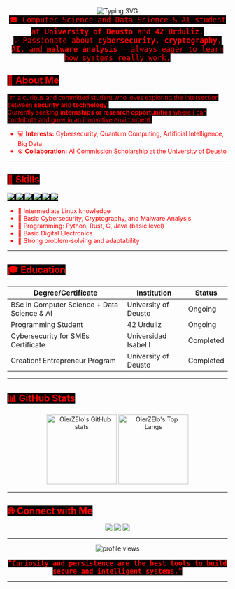 
<div align="center">
  <img src="https://readme-typing-svg.demolab.com?font=Fira+Mono&pause=1000&color=FF0000&center=true&vCenter=true&width=435&lines=%F0%9F%91%8B+Hi%2C+I'm+Oier+Zugazaga; Student+%7C+Cybersecurity+%7C+AI+%7C+Explorer ;Welcome+to+my+Matrix!;Follow+the+red+code..." alt="Typing SVG" />
</div>


<div align="center">

<span style="color:#FF0000; background:#000; font-family: 'Fira Mono', monospace; font-size: 1.2em;">
🎓 Computer Science and Data Science & AI student at <b>University of Deusto</b> and <b>42 Urduliz</b>.<br>
💡 Passionate about <b>cybersecurity</b>, <b>cryptography</b>, <b>AI</b>, and <b>malware analysis</b> — always eager to learn how systems really work.
</span>

</div>


## <span style="color:#FF0000;background:#000;">🧠 About Me</span>

<span style="color:#FF0000;background:#000;">
I’m a curious and committed student who loves exploring the intersection between <b>security</b> and <b>technology</b>.<br>
Currently seeking <b>internships or research opportunities</b> where I can contribute and grow in an innovative environment.

- 💻 <b>Interests:</b> Cybersecurity, Quantum Computing, Artificial Intelligence, Big Data  
- ⚙️ <b>Collaboration:</b> AI Commission Scholarship at the University of Deusto  
</span>

---

## <span style="color:#FF0000;background:#000;">🧩 Skills</span>

<span style="color:#FF0000;background:#000;">
<img src="https://img.shields.io/badge/Linux-FF0000?style=flat-square&logo=linux&logoColor=FF0000&labelColor=000000" />
<img src="https://img.shields.io/badge/Python-FF0000?style=flat-square&logo=python&logoColor=FF0000&labelColor=000000" />
<img src="https://img.shields.io/badge/Rust-FF0000?style=flat-square&logo=rust&logoColor=FF0000&labelColor=000000" />
<img src="https://img.shields.io/badge/C-FF0000?style=flat-square&logo=c&logoColor=FF0000&labelColor=000000" />
<img src="https://img.shields.io/badge/Java-FF0000?style=flat-square&logo=java&logoColor=FF0000&labelColor=000000" />
<img src="https://img.shields.io/badge/Cybersecurity-FF0000?style=flat-square&logo=datadog&logoColor=FF0000&labelColor=000000" />


- 🐧 Intermediate Linux knowledge  
- 🔐 Basic Cybersecurity, Cryptography, and Malware Analysis  
- 💾 Programming: Python, Rust, C, Java (basic level)  
- 🧮 Basic Digital Electronics  
- 🧠 Strong problem-solving and adaptability  
</span>

---

## <span style="color:#FF0000;background:#000;">🎓 Education</span>

| Degree/Certificate | Institution | Status |
|--------------------|-------------|--------|
| BSc in Computer Science + Data Science & AI | University of Deusto | Ongoing |
| Programming Student | 42 Urduliz | Ongoing |
| Cybersecurity for SMEs Certificate | Universidad Isabel I | Completed |
| Creation! Entrepreneur Program | University of Deusto | Completed |

---

## <span style="color:#FF0000;background:#000;">📊 GitHub Stats</span>

<p align="center">
  <img src="https://github-readme-stats.vercel.app/api?username=OierZElo&show_icons=true&theme=dark&hide_title=false&title_color=ff0000&text_color=ff0000&icon_color=ff0000&bg_color=000000" alt="OierZElo's GitHub stats" height="160"/>
  <img src="https://github-readme-stats.vercel.app/api/top-langs/?username=OierZElo&layout=compact&theme=dark&title_color=ff0000&text_color=ff0000&bg_color=000000" alt="OierZElo's Top Langs" height="160"/>
</p>

---

## <span style="color:#FF0000;background:#000;">🌐 Connect with Me</span>

<p align="center">
  <a href="mailto:oier.z@opendeusto.es"><img src="https://img.shields.io/badge/Email-FF0000?style=for-the-badge&logo=gmail&logoColor=FF0000&labelColor=000000"></a>
  <a href="https://www.linkedin.com/in/oier-zugazaga/"><img src="https://img.shields.io/badge/LinkedIn-FF0000?style=for-the-badge&logo=linkedin&logoColor=FF0000&labelColor=000000"></a>
  <a href="https://github.com/OierZElo"><img src="https://img.shields.io/badge/GitHub-FF0000?style=for-the-badge&logo=github&logoColor=FF0000&labelColor=000000"></a>
</p>

---

<div align="center">
  <img src="https://komarev.com/ghpvc/?username=OierZElo&style=flat-square&color=ff0000&label=profile+views" alt="profile views"/>
</div>

<br>

<div align="center">
  <span style="color:#FF0000;background:#000; font-family: 'Fira Mono', monospace; font-size: 1.1em;">
  <b>"Curiosity and persistence are the best tools to build secure and intelligent systems."</b>
  </span>
</div>

---

